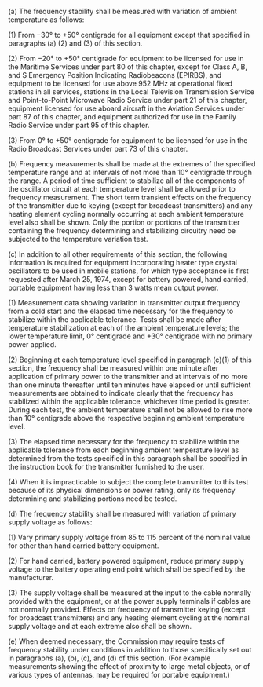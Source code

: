 (a) The frequency stability shall be measured with variation of ambient temperature as follows:

(1) From −30° to +50° centigrade for all equipment except that specified in paragraphs (a) (2) and (3) of this section.

(2) From −20° to +50° centigrade for equipment to be licensed for use in the Maritime Services under part 80 of this chapter, except for Class A, B, and S Emergency Position Indicating Radiobeacons (EPIRBS), and equipment to be licensed for use above 952 MHz at operational fixed stations in all services, stations in the Local Television Transmission Service and Point-to-Point Microwave Radio Service under part 21 of this chapter, equipment licensed for use aboard aircraft in the Aviation Services under part 87 of this chapter, and equipment authorized for use in the Family Radio Service under part 95 of this chapter.

(3) From 0° to +50° centigrade for equipment to be licensed for use in the Radio Broadcast Services under part 73 of this chapter.

(b) Frequency measurements shall be made at the extremes of the specified temperature range and at intervals of not more than 10° centigrade through the range. A period of time sufficient to stabilize all of the components of the oscillator circuit at each temperature level shall be allowed prior to frequency measurement. The short term transient effects on the frequency of the transmitter due to keying (except for broadcast transmitters) and any heating element cycling normally occurring at each ambient temperature level also shall be shown. Only the portion or portions of the transmitter containing the frequency determining and stabilizing circuitry need be subjected to the temperature variation test.

(c) In addition to all other requirements of this section, the following information is required for equipment incorporating heater type crystal oscillators to be used in mobile stations, for which type acceptance is first requested after March 25, 1974, except for battery powered, hand carried, portable equipment having less than 3 watts mean output power.

(1) Measurement data showing variation in transmitter output frequency from a cold start and the elapsed time necessary for the frequency to stabilize within the applicable tolerance. Tests shall be made after temperature stabilization at each of the ambient temperature levels; the lower temperature limit, 0° centigrade and +30° centigrade with no primary power applied.

(2) Beginning at each temperature level specified in paragraph (c)(1) of this section, the frequency shall be measured within one minute after application of primary power to the transmitter and at intervals of no more than one minute thereafter until ten minutes have elapsed or until sufficient measurements are obtained to indicate clearly that the frequency has stabilized within the applicable tolerance, whichever time period is greater. During each test, the ambient temperature shall not be allowed to rise more than 10° centigrade above the respective beginning ambient temperature level.

(3) The elapsed time necessary for the frequency to stabilize within the applicable tolerance from each beginning ambient temperature level as determined from the tests specified in this paragraph shall be specified in the instruction book for the transmitter furnished to the user.

(4) When it is impracticable to subject the complete transmitter to this test because of its physical dimensions or power rating, only its frequency determining and stabilizing portions need be tested.

(d) The frequency stability shall be measured with variation of primary supply voltage as follows:

(1) Vary primary supply voltage from 85 to 115 percent of the nominal value for other than hand carried battery equipment.

(2) For hand carried, battery powered equipment, reduce primary supply voltage to the battery operating end point which shall be specified by the manufacturer.

(3) The supply voltage shall be measured at the input to the cable normally provided with the equipment, or at the power supply terminals if cables are not normally provided. Effects on frequency of transmitter keying (except for broadcast transmitters) and any heating element cycling at the nominal supply voltage and at each extreme also shall be shown.

(e) When deemed necessary, the Commission may require tests of frequency stability under conditions in addition to those specifically set out in paragraphs (a), (b), (c), and (d) of this section. (For example measurements showing the effect of proximity to large metal objects, or of various types of antennas, may be required for portable equipment.)

